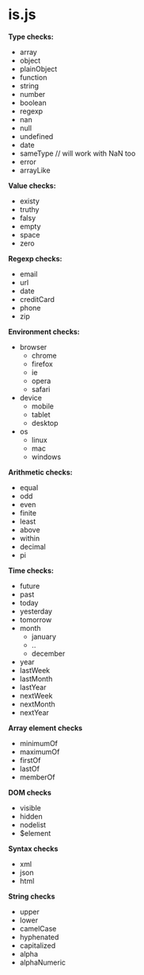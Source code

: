 is.js
=====

**Type checks:**
- array
- object
- plainObject
- function
- string
- number
- boolean
- regexp
- nan
- null
- undefined
- date
- sameType    // will work with NaN too
- error
- arrayLike

**Value checks:**
- existy
- truthy
- falsy
- empty
- space
- zero

**Regexp checks:**
- email
- url
- date
- creditCard
- phone
- zip

**Environment checks:**
- browser
  - chrome
  - firefox
  - ie
  - opera
  - safari
- device
  - mobile
  - tablet
  - desktop
- os
  - linux
  - mac
  - windows

**Arithmetic checks:**
- equal
- odd
- even
- finite
- least
- above
- within
- decimal
- pi

**Time checks:**
- future
- past
- today
- yesterday
- tomorrow
- month
  - january
  - ..
  - december
- year
- lastWeek
- lastMonth
- lastYear
- nextWeek
- nextMonth
- nextYear

**Array element checks**
- minimumOf
- maximumOf
- firstOf
- lastOf
- memberOf

**DOM checks**
- visible
- hidden
- nodelist
- $element

**Syntax checks**
- xml
- json
- html

**String checks**
- upper
- lower
- camelCase
- hyphenated
- capitalized
- alpha
- alphaNumeric

